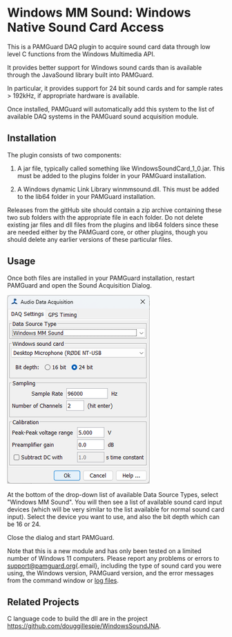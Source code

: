 # Windows MM Sound: Windows Native Sound Card Access

This is a PAMGuard DAQ plugin to acquire sound card data through low level C functions from the Windows Multimedia API.

It provides better support for Windows sound cards than is available through the JavaSound library built into PAMGuard.

In particular, it provides support for 24 bit sound cards and for sample rates \> 192kHz, if appropriate hardware is available.

Once installed, PAMGuard will automatically add this system to the list of available DAQ systems in the PAMGuard sound acquisition module.

## Installation

The plugin consists of two components:

1.  A jar file, typically called something like WindowsSoundCard_1_0.jar. This must be added to the plugins folder in your PAMGuard installation.

2.  A Windows dynamic Link Library winmmsound.dll. This must be added to the lib64 folder in your PAMGuard installation.

Releases from the gitHub site should contain a zip archive containing these two sub folders with the appropriate file in each folder. Do not delete existing jar files and dll files from the plugins and lib64 folders since these are needed either by the PAMGuard core, or other plugins, though you should delete any earlier versions of these particular files.

## Usage

Once both files are installed in your PAMGuard installation, restart PAMGuard and open the Sound Acquisition Dialog.

![PAMGuard Sound Acquisition Dialog](daqdialog.png)

At the bottom of the drop-down list of available Data Source Types, select "Windows MM Sound". You will then see a list of available sound card input devices (which will be very similar to the list available for normal sound card input). Select the device you want to use, and also the bit depth which can be 16 or 24.

Close the dialog and start PAMGuard.

Note that this is a new module and has only been tested on a limited number of Windows 11 computers. Please report any problems or errors to [support\@pamguard.org](mailto:support@pamguard.org){.email}, including the type of sound card you were using, the Windows version, PAMGuard version, and the error messages from the command window or [log files](https://www.pamguard.org/olhelp/overview/PamMasterHelp/docs/logfiles.html).

## Related Projects

C language code to build the dll are in the project <https://github.com/douggillespie/WindowsSoundJNA>.
